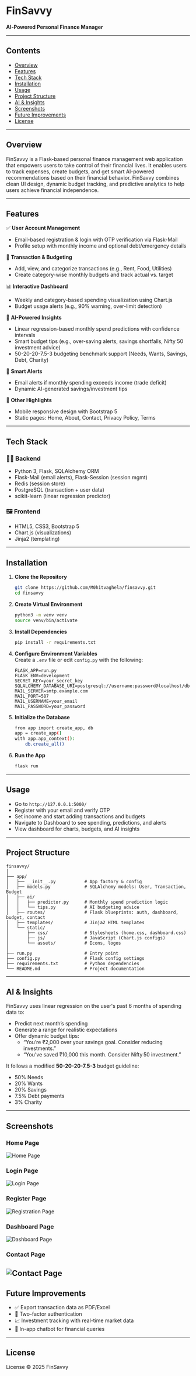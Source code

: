 
# FinSavvy

**AI‑Powered Personal Finance Manager**

---

## Contents
- [Overview](#overview)
- [Features](#features)
- [Tech Stack](#tech-stack)
- [Installation](#installation)
- [Usage](#usage)
- [Project Structure](#project-structure)
- [AI & Insights](#ai--insights)
- [Screenshots](#screenshots)
- [Future Improvements](#future-improvements)
- [License](#license)

---

## Overview
FinSavvy is a Flask-based personal finance management web application that empowers users to take control of their financial lives. It enables users to track expenses, create budgets, and get smart AI-powered recommendations based on their financial behavior. FinSavvy combines clean UI design, dynamic budget tracking, and predictive analytics to help users achieve financial independence.

---

## Features

✅ **User Account Management**
- Email-based registration & login with OTP verification via Flask-Mail  
- Profile setup with monthly income and optional debt/emergency details

💸 **Transaction & Budgeting**
- Add, view, and categorize transactions (e.g., Rent, Food, Utilities)
- Create category-wise monthly budgets and track actual vs. target

📊 **Interactive Dashboard**
- Weekly and category-based spending visualization using Chart.js
- Budget usage alerts (e.g., 90% warning, over-limit detection)

🧠 **AI-Powered Insights**
- Linear regression-based monthly spend predictions with confidence intervals
- Smart budget tips (e.g., over-saving alerts, savings shortfalls, Nifty 50 investment advice)
- 50-20-20-7.5-3 budgeting benchmark support (Needs, Wants, Savings, Debt, Charity)

📧 **Smart Alerts**
- Email alerts if monthly spending exceeds income (trade deficit)
- Dynamic AI-generated savings/investment tips

🧾 **Other Highlights**
- Mobile responsive design with Bootstrap 5
- Static pages: Home, About, Contact, Privacy Policy, Terms

---

## Tech Stack

### 🧑‍💻 Backend
- Python 3, Flask, SQLAlchemy ORM
- Flask-Mail (email alerts), Flask-Session (session mgmt)
- Redis (session store)
- PostgreSQL (transaction + user data)
- scikit-learn (linear regression predictor)

### 🖼️ Frontend
- HTML5, CSS3, Bootstrap 5
- Chart.js (visualizations)
- Jinja2 (templating)

---

## Installation

1. **Clone the Repository**
   ```bash
   git clone https://github.com/M0hitvaghela/finsavvy.git
   cd finsavvy
   ```

2. **Create Virtual Environment**
   ```bash
   python3 -m venv venv
   source venv/bin/activate
   ```

3. **Install Dependencies**
   ```bash
   pip install -r requirements.txt
   ```

4. **Configure Environment Variables**  
   Create a `.env` file or edit `config.py` with the following:
   ```
   FLASK_APP=run.py
   FLASK_ENV=development
   SECRET_KEY=your_secret_key
   SQLALCHEMY_DATABASE_URI=postgresql://username:password@localhost/dbname
   MAIL_SERVER=smtp.example.com
   MAIL_PORT=587
   MAIL_USERNAME=your_email
   MAIL_PASSWORD=your_password
   ```

5. **Initialize the Database**
   ```bash
   from app import create_app, db
   app = create_app()
   with app.app_context():
       db.create_all()
   ```

6. **Run the App**
   ```bash
   flask run
   ```

---

## Usage

- Go to `http://127.0.0.1:5000/`
- Register with your email and verify OTP
- Set income and start adding transactions and budgets
- Navigate to Dashboard to see spending, predictions, and alerts
- View dashboard for charts, budgets, and AI insights

---

## Project Structure
```
finsavvy/
│
├── app/
│   ├── __init__.py           # App factory & config
│   ├── models.py             # SQLAlchemy models: User, Transaction, Budget
│   ├── ai/
│   │   ├── predictor.py      # Monthly spend prediction logic
│   │   └── tips.py           # AI budgeting advice
│   ├── routes/               # Flask blueprints: auth, dashboard, budget, contact
│   ├── templates/            # Jinja2 HTML templates
│   └── static/
│       ├── css/              # Stylesheets (home.css, dashboard.css)
│       ├── js/               # JavaScript (Chart.js configs)
│       └── assets/           # Icons, logos
│
├── run.py                    # Entry point
├── config.py                 # Flask config settings
├── requirements.txt          # Python dependencies
└── README.md                 # Project documentation
```

---

## AI & Insights

FinSavvy uses linear regression on the user's past 6 months of spending data to:
- Predict next month’s spending
- Generate a range for realistic expectations
- Offer dynamic budget tips:
  - “You’re ₹2,000 over your savings goal. Consider reducing investments.”
  - “You’ve saved ₹10,000 this month. Consider Nifty 50 investment.”

It follows a modified **50-20-20-7.5-3** budget guideline:
- 50% Needs
- 20% Wants
- 20% Savings
- 7.5% Debt payments
- 3% Charity

---

## Screenshots

### Home Page

![Home Page](screenshot/home_page.png)

### Login Page

![Login Page](https://github.com/M0hitvaghela/finsavvy/blob/main/Screenshot/Login.png)

### Register Page

![Registration Page](screenshot/registration.png)

### Dashboard Page

![Dashboard Page](screenshot/dashboard.png)

### Contact Page

![Contact Page](screenshot/Contact.png)
---

## Future Improvements
- ✅ Export transaction data as PDF/Excel
- 🔐 Two-factor authentication
- 📈 Investment tracking with real-time market data
- 💬 In-app chatbot for financial queries

---

## License

 License © 2025 FinSavvy
